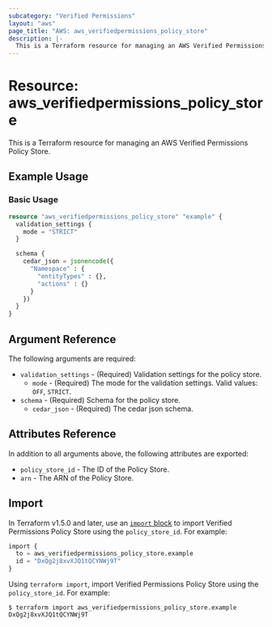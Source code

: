 ```yaml
---
subcategory: "Verified Permissions"
layout: "aws"
page_title: "AWS: aws_verifiedpermissions_policy_store"
description: |-
  This is a Terraform resource for managing an AWS Verified Permissions Policy Store.
---
```


# Resource: aws_verifiedpermissions_policy_store

This is a Terraform resource for managing an AWS Verified Permissions Policy Store.

## Example Usage

### Basic Usage

```terraform
resource "aws_verifiedpermissions_policy_store" "example" {
  validation_settings {
    mode = "STRICT"
  }

  schema {
    cedar_json = jsonencode({
      "Namespace" : {
        "entityTypes" : {},
        "actions" : {}
      }
    })
  }
}
```

## Argument Reference

The following arguments are required:

* `validation_settings` - (Required) Validation settings for the policy store.
    * `mode` - (Required) The mode for the validation settings. Valid values: `OFF`, `STRICT`.
* `schema` - (Required) Schema for the policy store.
    * `cedar_json` - (Required) The cedar json schema.

## Attributes Reference

In addition to all arguments above, the following attributes are exported:

* `policy_store_id` - The ID of the Policy Store.
* `arn` - The ARN of the Policy Store.

## Import

In Terraform v1.5.0 and later, use an [`import` block](https://developer.hashicorp.com/terraform/language/import) to import Verified Permissions Policy Store using the `policy_store_id`. For example:

```terraform
import {
  to = aws_verifiedpermissions_policy_store.example
  id = "DxQg2j8xvXJQ1tQCYNWj9T"
}
```

Using `terraform import`, import Verified Permissions Policy Store using the `policy_store_id`. For example:

```
$ terraform import aws_verifiedpermissions_policy_store.example DxQg2j8xvXJQ1tQCYNWj9T
```
